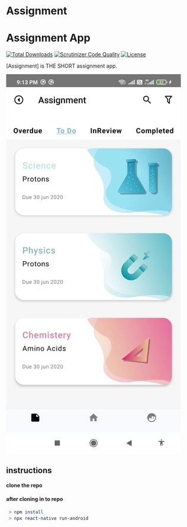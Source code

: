 # Assignment


Assignment App
======================
[![Total Downloads](https://poser.pugx.org/aimeos/aimeos-typo3/d/total.svg)](https://packagist.org/packages/aimeos/aimeos-typo3)
[![Scrutinizer Code Quality](https://scrutinizer-ci.com/g/aimeos/aimeos-typo3/badges/quality-score.png?b=master)](https://scrutinizer-ci.com/g/aimeos/aimeos-typo3/?branch=master)
[![License](https://poser.pugx.org/aimeos/aimeos-typo3/license.svg)](https://packagist.org/packages/aimeos/aimeos-typo3)


[Assignment] is THE SHORT assignment app.

[![Assignment demo](https://github.com/anilpdv/Assignment/blob/main/assignment.jpeg)](https://github.com/anilpdv/Assignment/blob/main/assignment.jpeg)


## instructions
#### clone the repo 
#### after cloning in to repo

```bash
 > npm install
 > npx react-native run-android
```
